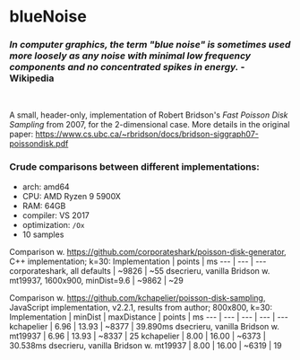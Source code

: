 # blueNoise

### *In computer graphics, the term "blue noise" is sometimes used more loosely as any noise with minimal low frequency components and no concentrated spikes in energy.* - Wikipedia
</br>

A small, header-only, implementation of Robert Bridson's *Fast Poisson Disk Sampling* from 2007, for the 2-dimensional case.
More details in the original paper: https://www.cs.ubc.ca/~rbridson/docs/bridson-siggraph07-poissondisk.pdf

### Crude comparisons between different implementations:
- arch: amd64
- CPU: AMD Ryzen 9 5900X
- RAM: 64GB
- compiler: VS 2017
- optimization: `/Ox`
- 10 samples

Comparison w. https://github.com/corporateshark/poisson-disk-generator, C++ implementation; k=30:
Implementation | points | ms
--- | --- | ---
corporateshark, all defaults | ~9826 | ~55
dsecrieru, vanilla Bridson w. mt19937, 1600x900, minDist=9.6 | ~9862 | ~29

Comparison w. https://github.com/kchapelier/poisson-disk-sampling, JavaScript implementation, v2.2.1, results from author; 800x800, k=30:
Implementation | minDist | maxDistance | points | ms
--- | --- | --- | --- | ---
kchapelier | 6.96 | 13.93 | ~8377 | 39.890ms
dsecrieru, vanilla Bridson w. mt19937 | 6.96 | 13.93 | ~8337 | 25
kchapelier | 8.00 | 16.00 | ~6373 | 30.538ms
dsecrieru, vanilla Bridson w. mt19937 | 8.00 | 16.00 | ~6319 | 19
